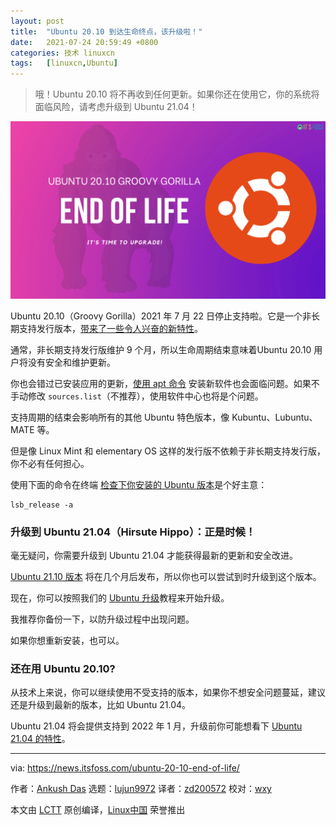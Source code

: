 ```yaml
---
layout: post
title:	"Ubuntu 20.10 到达生命终点，该升级啦！"
date:	2021-07-24 20:59:49 +0800 
categories:	技术 linuxcn 
tags:	[linuxcn,Ubuntu]
---
```




> 
> 哦！Ubuntu 20.10 将不再收到任何更新。如果你还在使用它，你的系统将面临风险，请考虑升级到 Ubuntu 21.04！
> 
> 
> 


![](/Asserts/Images/album/202107/24/205951pa4iplzm734zziwp.png)


Ubuntu 20.10（Groovy Gorilla）2021 年 7 月 22 日停止支持啦。它是一个非长期支持发行版本，[带来了一些令人兴奋的新特性](https://itsfoss.com/ubuntu-20-10-features/)。


通常，非长期支持发行版维护 9 个月，所以生命周期结束意味着Ubuntu 20.10 用户将没有安全和维护更新。


你也会错过已安装应用的更新，[使用 apt 命令](https://itsfoss.com/apt-command-guide/) 安装新软件也会面临问题。如果不手动修改 `sources.list`（不推荐），使用软件中心也将是个问题。


支持周期的结束会影响所有的其他 Ubuntu 特色版本，像 Kubuntu、Lubuntu、MATE 等。


但是像 Linux Mint 和 elementary OS 这样的发行版不依赖于非长期支持发行版，你不必有任何担心。


使用下面的命令在终端 [检查下你安装的 Ubuntu 版本](https://itsfoss.com/how-to-know-ubuntu-unity-version/)是个好主意：



```
lsb_release -a

```

### 升级到 Ubuntu 21.04（Hirsute Hippo）：正是时候！


毫无疑问，你需要升级到 Ubuntu 21.04 才能获得最新的更新和安全改进。


[Ubuntu 21.10 版本](https://news.itsfoss.com/ubuntu-21-10-release-schedule/) 将在几个月后发布，所以你也可以尝试到时升级到这个版本。


现在，你可以按照我们的 [Ubuntu 升级](https://itsfoss.com/upgrade-ubuntu-version/)教程来开始升级。


我推荐你备份一下，以防升级过程中出现问题。


如果你想重新安装，也可以。


### 还在用 Ubuntu 20.10?


从技术上来说，你可以继续使用不受支持的版本，如果你不想安全问题蔓延，建议还是升级到最新的版本，比如 Ubuntu 21.04。


Ubuntu 21.04 将会提供支持到 2022 年 1 月，升级前你可能想看下 [Ubuntu 21.04 的特性](https://news.itsfoss.com/ubuntu-21-04-features/)。




---


via: <https://news.itsfoss.com/ubuntu-20-10-end-of-life/>


作者：[Ankush Das](https://news.itsfoss.com/author/ankush/) 选题：[lujun9972](https://github.com/lujun9972) 译者：[zd200572](https://github.com/zd200572) 校对：[wxy](https://github.com/wxy)


本文由 [LCTT](https://github.com/LCTT/TranslateProject) 原创编译，[Linux中国](https://linux.cn/) 荣誉推出

